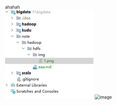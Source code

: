ahahah  
![Alt](img/2.png)
![image](https://user-images.githubusercontent.com/75486726/177316399-6a14f955-abdf-4818-8c36-c680820f81d5.png)
